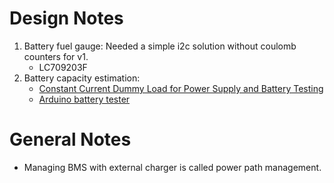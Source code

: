 # Design Notes #

1. Battery fuel gauge: Needed a simple i2c solution without coulomb counters for v1. 
      * LC709203F
2. Battery capacity estimation:  
      * [Constant Current Dummy Load for Power Supply and Battery Testing
](https://www.youtube.com/watch?v=8xX2SVcItOA)
      * [Arduino battery tester](http://www.vwlowen.co.uk/arduino/battery-tester/battery-tester.htm)



# General Notes #

* Managing BMS with external charger is called power path management.
